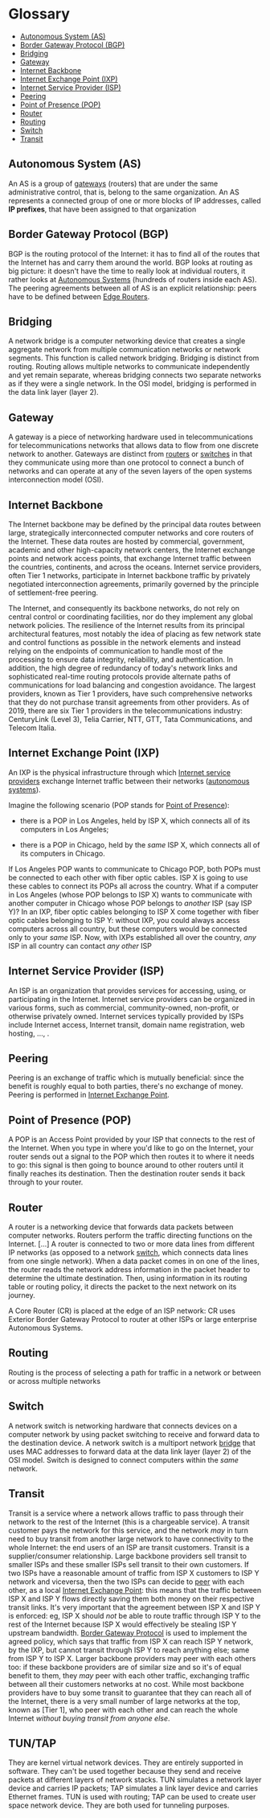 # Glossary

<!-- Actual glossary -->

- [Autonomous System (AS)](#autonomous-system-as)
- [Border Gateway Protocol (BGP)](#border-gateway-protocol-bgp)
- [Bridging](#bridging)
- [Gateway](#gateway)
- [Internet Backbone](#internet-backbone)
- [Internet Exchange Point (IXP)](#internet-exchange-point-ixp)
- [Internet Service Provider (ISP)](#internet-service-provider-isp)
- [Peering](#peering)
- [Point of Presence (POP)](#point-of-presence-pop)
- [Router](#router)
- [Routing](#routing)
- [Switch](#switch)
- [Transit](#transit)

<!-- End actual glossary -->

<!-- Glossary definitions -->

## Autonomous System (AS)

An AS is a group of [gateways](#gateway) (routers) that are under the same administrative control,
that is, belong to the same organization.
An AS represents a connected group of one or more blocks of IP addresses, called **IP prefixes**,
that have been assigned to that organization

## Border Gateway Protocol (BGP)

BGP is the routing protocol of the Internet: it has to find all of the routes
that the Internet has and carry them around the world.
BGP looks at routing as big picture: it doesn't have the time to really look
at individual routers, it rather looks at [Autonomous Systems](#autonomous-system-as)
(hundreds of routers inside each AS).
The peering agreements between all of AS is an explicit relationship:
peers have to be defined between [Edge Routers](#router).

## Bridging

A network bridge is a computer networking device that creates a single aggregate network
from multiple communication networks or network segments. This function is called network bridging.
Bridging is distinct from routing. Routing allows multiple networks to communicate independently
and yet remain separate, whereas bridging connects two separate networks as if they were a single network.
In the OSI model, bridging is performed in the data link layer (layer 2).

## Gateway

A gateway is a piece of networking hardware used in telecommunications for telecommunications
networks that allows data to flow from one discrete network to another.
Gateways are distinct from [routers](#router) or [switches](#switch) in that they communicate using more
than one protocol to connect a bunch of networks and can operate at any of
the seven layers of the open systems interconnection model (OSI).

## Internet Backbone

The Internet backbone may be defined by the principal data routes between large,
strategically interconnected computer networks and core routers of the Internet.
These data routes are hosted by commercial, government, academic and other
high-capacity network centers, the Internet exchange points and network access
points, that exchange Internet traffic between the countries, continents, and
across the oceans. Internet service providers, often Tier 1 networks,
participate in Internet backbone traffic by privately negotiated interconnection
agreements, primarily governed by the principle of settlement-free peering.

The Internet, and consequently its backbone networks, do not rely on central
control or coordinating facilities, nor do they implement any global network
policies. The resilience of the Internet results from its principal architectural
features, most notably the idea of placing as few network state and control
functions as possible in the network elements and instead relying on the
endpoints of communication to handle most of the processing to ensure data
integrity, reliability, and authentication. In addition, the high degree of
redundancy of today's network links and sophisticated real-time routing protocols
provide alternate paths of communications for load balancing and congestion avoidance.
The largest providers, known as Tier 1 providers, have such comprehensive networks
that they do not purchase transit agreements from other providers.
As of 2019, there are six Tier 1 providers in the telecommunications industry:
CenturyLink (Level 3), Telia Carrier, NTT, GTT, Tata Communications, and Telecom Italia.

## Internet Exchange Point (IXP)

An IXP is the physical infrastructure through which [Internet service providers](#internet-service-provider-isp)
exchange Internet traffic between their networks ([autonomous systems](#autonomous-system-as)).

Imagine the following scenario (POP stands for [Point of Presence](#point-of-presence-pop)):

- there is a POP in Los Angeles, held by ISP X, which connects all of its computers in Los Angeles;

- there is a POP in Chicago, held by the *same* ISP X, which connects all of its computers in Chicago.

If Los Angeles POP wants to communicate to Chicago POP, both POPs must be connected
to each other with fiber optic cables.
ISP X is going to use these cables to connect its POPs all across the country.
What if a computer in Los Angeles (whose POP belongs to ISP X) wants to communicate with another
computer in Chicago whose POP belongs to *another* ISP (say ISP Y)?
In an IXP, fiber optic cables belonging to ISP X come together with fiber optic cables
belonging to ISP Y: without IXP, you could always access computers across all country,
but these computers would be connected only to your *same* ISP.
Now, with IXPs established all over the country, *any* ISP in all country can contact *any other*
ISP

## Internet Service Provider (ISP)

An ISP is an organization that provides services for accessing, using, or participating in the Internet.
Internet service providers can be organized in various forms, such as commercial, community-owned,
non-profit, or otherwise privately owned.
Internet services typically provided by ISPs include Internet access, Internet transit,
domain name registration, web hosting, ..., .

## Peering

Peering is an exchange of traffic which is mutually beneficial: since the
benefit is roughly equal to both parties, there's no exchange of money.
Peering is performed in [Internet Exchange Point](#internet-exchange-point-ixp).

## Point of Presence (POP)

A POP is an Access Point provided by your ISP that connects to the rest of the Internet.
When you type in where you'd like to go on the Internet, your router sends out a signal
to the POP which then routes it to where it needs to go: this signal is then going to
bounce around to other routers until it finally reaches its destination.
Then the destination router sends it back through to your router.

## Router

A router is a networking device that forwards data packets between computer networks.
Routers perform the traffic directing functions on the Internet. [...]
A router is connected to two or more data lines from different IP networks
(as opposed to a network [switch](#switch), which connects data lines from one single network).
When a data packet comes in on one of the lines, the router reads the network address
information in the packet header to determine the ultimate destination.
Then, using information in its routing table or routing policy, it directs the packet
to the next network on its journey.

A Core Router (CR) is placed at the edge of an ISP network: CR uses Exterior
Border Gateway Protocol to router at other ISPs or large enterprise Autonomous
Systems.

## Routing

Routing is the process of selecting a path for traffic in a network or between
or across multiple networks

## Switch

A network switch is networking hardware that connects devices on a computer network
by using packet switching to receive and forward data to the destination device.
A network switch is a multiport network [bridge](#bridging) that uses MAC addresses to forward data
at the data link layer (layer 2) of the OSI model.
Switch is designed to connect computers within the *same* network.

## Transit

Transit is a service where a network allows traffic to pass through their network
to the rest of the Internet (this is a chargeable service).
A transit customer pays the network for this service, and the network *may* in
turn need to buy transit from another large network to have connectivity to the
whole Internet: the end users of an ISP are transit customers.
Transit is a supplier/consumer relationship.
Large backbone providers sell transit to smaller ISPs and these smaller ISPs sell
transit to their own customers.
If two ISPs have a reasonable amount of traffic from ISP X customers to ISP Y
network and viceversa, then the two ISPs can decide to [peer](#peering) with
each other, as a local [Internet Exchange Point](#internet-exchange-point-ixp):
this means that the traffic between ISP X and ISP Y flows directly saving them
both money on their respective transit links.
It's very important that the agreement between ISP X and ISP Y is enforced: eg,
ISP X should *not* be able to route traffic through ISP Y to the rest of the
Internet because ISP X would effectively be stealing ISP Y upstream bandwidth.
[Border Gateway Protocol](#border-gateway-protocol-bgp) is used to implement
the agreed policy, which says that traffic from ISP X can reach ISP Y network,
by the IXP, but cannot transit through ISP Y to reach anything else; same from
ISP Y to ISP X.
Larger backbone providers may peer with each others too: if these backbone
providers are of similar size and so it's of equal benefit to them, they
*may* peer with each other traffic, exchanging traffic between all their
customers networks at no cost.
While most backbone providers have to buy some transit to guarantee that
they can reach all of the Internet, there is a very small number of large
networks at the top, known as [Tier 1], who peer with each other and can
reach the whole Internet *without buying transit from anyone else*.

## TUN/TAP

They are kernel virtual network devices. They are entirely supported in software.
They can't be used together because they send and receive packets at different
layers of network stacks.
TUN simulates a network layer device and carries IP packets;
TAP simulates a link layer device and carries Ethernet frames.
TUN is used with routing;
TAP can be used to create user space network device.
They are both used for tunneling purposes.

<!-- End glossary definitions -->
